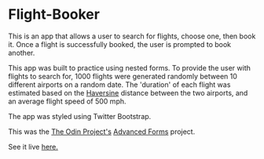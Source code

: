 # Flight-Booker

This is an app that allows a user to search for flights, choose one, then book it.  Once a flight is successfully booked, the user is prompted to book another.  

This app was built to practice using nested forms.  To provide the user with flights to search for, 1000 flights were generated randomly between 10 different airports on a random date.  The 'duration' of each flight was estimated based on the [Haversine](https://github.com/kristianmandrup/haversine) distance between the two airports, and an average flight speed of 500 mph.  

The app was styled using Twitter Bootstrap. 

This was the [The Odin Project's](https://www.theodinproject.com/) [Advanced Forms](https://www.theodinproject.com/courses/ruby-on-rails/lessons/building-advanced-forms) project. 

See it live [here.](https://shrouded-bastion-38868.herokuapp.com/)
